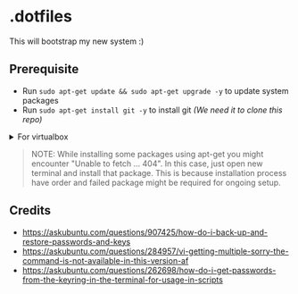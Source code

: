 <!-- markdownlint-disable MD033 -->

# .dotfiles

This will bootstrap my new system :)

## Prerequisite

- Run `sudo apt-get update && sudo apt-get upgrade -y` to update system packages
- Run `sudo apt-get install git -y` to install git _(We need it to clone this repo)_

<details>
  <summary>For virtualbox</summary>
  
  If you are trying this in virtualbox and want to share host system's dir then configure your virtualbox to share dir you wanted.
  Now start your ubuntu virtual machine and after following above two steps, run `sudo apt-get install virtualbox-guest-utils -y`. This package will allow accessing the shared directory in your virtual machine.
</details>

> NOTE: While installing some packages using apt-get you might encounter "Unable to fetch ... 404". In this case, just open new terminal and install that package. This is because installation process have order and failed package might be required for ongoing setup.

## Credits

- https://askubuntu.com/questions/907425/how-do-i-back-up-and-restore-passwords-and-keys
- https://askubuntu.com/questions/284957/vi-getting-multiple-sorry-the-command-is-not-available-in-this-version-af
- https://askubuntu.com/questions/262698/how-do-i-get-passwords-from-the-keyring-in-the-terminal-for-usage-in-scripts
